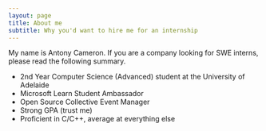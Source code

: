 ```yaml
---
layout: page
title: About me
subtitle: Why you'd want to hire me for an internship
---
```


My name is Antony Cameron. If you are a company looking for SWE interns, please read the following summary.

- 2nd Year Computer Science (Advanced) student at the University of Adelaide
- Microsoft Learn Student Ambassador
- Open Source Collective Event Manager
- Strong GPA (trust me)
- Proficient in C/C++, average at everything else

